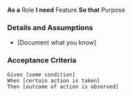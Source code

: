 **As a** Role
**I need** Feature
**So that** Purpose

### Details and Assumptions
* [Document what you know]

### Acceptance Criteria

```gherkin
Given [some condition]
When [certain action is taken]
Then [outcome of action is observed]
```
